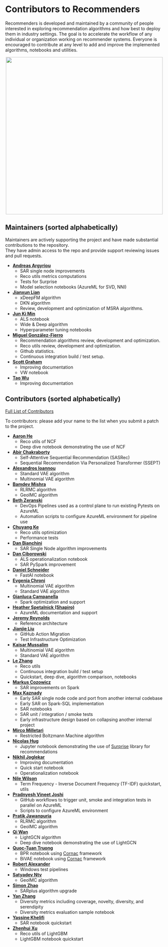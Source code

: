Contributors to Recommenders 
============================
Recommenders is developed and maintained by a community of people interested in exploring recommendation algorithms and how best to deploy them in industry settings. The goal is to accelerate the workflow of any individual or organization working on recommender systems. Everyone is encouraged to contribute at any level to add and improve the implemented algorithms, notebooks and utilities.

<p align="center">
  <img src="https://contributors-img.web.app/image?repo=microsoft/recommenders" width = 500/>
</p>

Maintainers (sorted alphabetically)
---------------------------------------
Maintainers are actively supporting the project and have made substantial contributions to the repository.<br>
They have admin access to the repo and provide support reviewing issues and pull requests.

* **[Andreas Argyriou](https://github.com/anargyri)**
   * SAR single node improvements
   * Reco utils metrics computations
   * Tests for Surprise
   * Model selection notebooks (AzureML for SVD, NNI) 
* **[Jianxun Lian](https://github.com/Leavingseason)**
   * xDeepFM algorithm
   * DKN algorithm
   * Review, development and optimization of MSRA algorithms.
* **[Jun Ki Min](https://github.com/loomlike)**
   * ALS notebook
   * Wide & Deep algorithm
   * Hyperparameter tuning notebooks
* **[Miguel González-Fierro](https://github.com/miguelfierro)**
   * Recommendation algorithms review, development and optimization.
   * Reco utils review, development and optimization.
   * Github statistics.
   * Continuous integration build / test setup.
* **[Scott Graham](https://github.com/gramhagen)**
   * Improving documentation
   * VW notebook
* **[Tao Wu](https://github.com/wutaomsft)**
   * Improving documentation


Contributors  (sorted alphabetically)
-------------------------------------
[Full List of Contributors](https://github.com/Microsoft/Recommenders/graphs/contributors)

To contributors: please add your name to the list when you submit a patch to the project.

* **[Aaron He](https://github.com/AaronHeee)**
   * Reco utils of NCF
   * Deep dive notebook demonstrating the use of NCF
* **[Abir Chakraborty](https://github.com/aeroabir)**
   * Self-Attentive Sequential Recommendation (SASRec)
   * Sequential Recommendation Via Personalized Transformer (SSEPT)
* **[Alexandros Ioannou](https://github.com/aioannou96)**
   * Standard VAE algorithm 
   * Multinomial VAE algorithm  
* **[Bamdev Mishra](https://github.com/bamdevm)**
   * RLRMC algorithm
   * GeoIMC algorithm
* **[Beth Zeranski](https://github.com/bethz)**
   * DevOps Pipelines used as a control plane to run existing Pytests on AzureML
   * Automation scripts to configure AzureML environment for pipeline use 
* **[Chuyang Ke](https://github.com/ChuyangKe)**
   * Reco utils optimization
   * Performance tests
* **[Dan Bianchini](https://github.com/danb27)**
   * SAR Single Node algorithm improvements
* **[Dan Ciborowski](https://github.com/dciborow)**
   * ALS operationalization notebook
   * SAR PySpark improvement
* **[Daniel Schneider](https://github.com/danielsc)**
   * FastAI notebook
* **[Evgenia Chroni](https://github.com/EvgeniaChroni)**
   * Multinomial VAE algorithm
   * Standard VAE algorithm
* **[Gianluca Campanella](https://github.com/gcampanella)**
   * Spark optimization and support
* **[Heather Spetalnick (Shapiro)](https://github.com/heatherbshapiro)**
   * AzureML documentation and support
* **[Jeremy Reynolds](https://github.com/jreynolds01)**
   * Reference architecture
* **[Jianjie Liu](https://github.com/laserprec/)**
   * GitHub Action Migration
   * Test Infrastructure Optimization
* **[Kaisar Mussalim](https://github.com/kmussalim)**
   * Multinomial VAE algorithm
   * Standard VAE algorithm
* **[Le Zhang](https://github.com/yueguoguo)**
   * Reco utils
   * Continuous integration build / test setup
   * Quickstart, deep dive, algorithm comparison, notebooks
* **[Markus Cozowicz](https://github.com/eisber)**
   * SAR improvements on Spark
* **[Max Kaznady](https://github.com/maxkazmsft)**
   * Early SAR single node code and port from another internal codebase
   * Early SAR on Spark-SQL implementation
   * SAR notebooks
   * SAR unit / integration / smoke tests
   * Early infrastructure design based on collapsing another internal project
* **[Mirco Milletarì](https://github.com/WessZumino)**
   * Restricted Boltzmann Machine algorithm
* **[Nicolas Hug](https://github.com/NicolasHug)**
   * Jupyter notebook demonstrating the use of [Surprise](https://github.com/NicolasHug/Surprise) library for recommendations
* **[Nikhil Joglekar](https://github.com/nikhilrj)**
   * Improving documentation
   * Quick start notebook
   * Operationalization notebook
* **[Nile Wilson](https://github.com/niwilso)**
   * Term Frequency - Inverse Document Frequency (TF-IDF) quickstart, utils
* **[Pradnyesh Vineet Joshi](https://github.com/pradnyeshjoshi)**
   * GitHub workflows to trigger unit, smoke and integration tests in parallel on AzureML
   * Scripts to configure AzureML environment
* **[Pratik Jawanpuria](https://github.com/pratikjawanpuria)**
   * RLRMC algorithm
   * GeoIMC algorithm
* **[Qi Wan](https://github.com/Qcactus)**
   * LightGCN algorithm
   * Deep dive notebook demonstrating the use of LightGCN
* **[Quoc-Tuan Truong](https://github.com/tqtg)**
   * BPR notebook using [Cornac](https://github.com/PreferredAI/cornac) framework
   * BiVAE notebook using [Cornac](https://github.com/PreferredAI/cornac) framework
* **[Robert Alexander](https://github.com/roalexan)**
   * Windows test pipelines
* **[Satyadev Ntv](https://github.com/satyadevntv)**
   * GeoIMC algorithm
* **[Simon Zhao](https://github.com/simonzhaoms)**
   * SARplus algorithm upgrade
* **[Yan Zhang](https://github.com/YanZhangADS)**
   * Diversity metrics including coverage, novelty, diversity, and serendipity
   * Diversity metrics evaluation sample notebook
* **[Yassine Khelifi](https://github.com/datashinobi)**
   * SAR notebook quickstart
* **[Zhenhui Xu](https://github.com/motefly)**
   * Reco utils of LightGBM
   * LightGBM notebook quickstart
    
